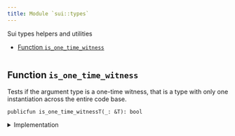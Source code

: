 ```yaml
---
title: Module `sui::types`
---
```


Sui types helpers and utilities


-  [Function `is_one_time_witness`](#sui_types_is_one_time_witness)


<pre><code></code></pre>



<a name="sui_types_is_one_time_witness"></a>

## Function `is_one_time_witness`

Tests if the argument type is a one-time witness, that is a type with only one instantiation
across the entire code base.


<pre><code>publicfun is_one_time_witnessT(_: &T): bool
</code></pre>



<details>
<summary>Implementation</summary>


<pre><code><b>public</b> <b>native</b> <b>fun</b> <a href="types.md#sui_types_is_one_time_witness">is_one_time_witness</a>&lt;T: drop&gt;(_: &T): bool;
</code></pre>



</details>
